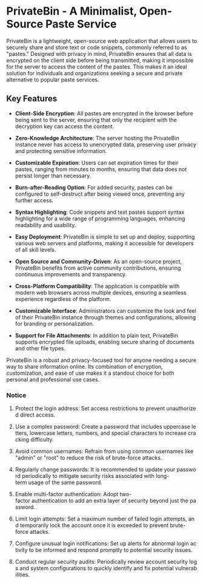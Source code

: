 # PrivateBin - A Minimalist, Open-Source Paste Service

PrivateBin is a lightweight, open-source web application that allows users to securely share and store text or code snippets, commonly referred to as "pastes." Designed with privacy in mind, PrivateBin ensures that all data is encrypted on the client side before being transmitted, making it impossible for the server to access the content of the pastes. This makes it an ideal solution for individuals and organizations seeking a secure and private alternative to popular paste services.

## Key Features

- **Client-Side Encryption**: All pastes are encrypted in the browser before being sent to the server, ensuring that only the recipient with the decryption key can access the content.
  
- **Zero-Knowledge Architecture**: The server hosting the PrivateBin instance never has access to unencrypted data, preserving user privacy and protecting sensitive information.

- **Customizable Expiration**: Users can set expiration times for their pastes, ranging from minutes to months, ensuring that data does not persist longer than necessary.

- **Burn-after-Reading Option**: For added security, pastes can be configured to self-destruct after being viewed once, preventing any further access.

- **Syntax Highlighting**: Code snippets and text pastes support syntax highlighting for a wide range of programming languages, enhancing readability and usability.

- **Easy Deployment**: PrivateBin is simple to set up and deploy, supporting various web servers and platforms, making it accessible for developers of all skill levels.

- **Open Source and Community-Driven**: As an open-source project, PrivateBin benefits from active community contributions, ensuring continuous improvements and transparency.

- **Cross-Platform Compatibility**: The application is compatible with modern web browsers across multiple devices, ensuring a seamless experience regardless of the platform.

- **Customizable Interface**: Administrators can customize the look and feel of their PrivateBin instance through themes and configurations, allowing for branding or personalization.

- **Support for File Attachments**: In addition to plain text, PrivateBin supports encrypted file uploads, enabling secure sharing of documents and other file types.

PrivateBin is a robust and privacy-focused tool for anyone needing a secure way to share information online. Its combination of encryption, customization, and ease of use makes it a standout choice for both personal and professional use cases.

### Notice

1.  Protect the login address: Set access restrictions to prevent unauthorized direct access.
    
2.  Use a complex password: Create a password that includes uppercase letters, lowercase letters, numbers, and special characters to increase cracking difficulty.
    
3.  Avoid common usernames: Refrain from using common usernames like "admin" or "root" to reduce the risk of brute-force attacks.
    
4.  Regularly change passwords: It is recommended to update your password periodically to mitigate security risks associated with long-term usage of the same password.
    
5.  Enable multi-factor authentication: Adopt two-factor authentication to add an extra layer of security beyond just the password.
    
6.  Limit login attempts: Set a maximum number of failed login attempts, and temporarily lock the account once it is exceeded to prevent brute-force attacks.
    
7.  Configure unusual login notifications: Set up alerts for abnormal login activity to be informed and respond promptly to potential security issues.
    
8.  Conduct regular security audits: Periodically review account security logs and system configurations to quickly identify and fix potential vulnerabilities.
        